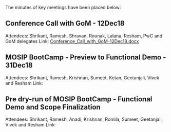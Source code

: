The minutes of key meetings have been placed below:

## Conference Call with GoM - 12Dec18
Attendees: Shrikant, Ramesh, Shravan, Rounak, Lalana, Resham, PwC and GoM delegates
Link: [Conference_Call_with_GoM-12Dec18.docx](_files/Conference_Call_with_GoM-12Dec18.docx)

## MOSIP BootCamp - Preview to Functional Demo - 31Dec18
Attendees: Shrikant, Ramesh, Krishnan, Sumeet, Ketan, Geetanjali, Vivek and Resham
Link: 

## Pre dry-run of MOSIP BootCamp - Functional Demo and Scope Finalization
Attendees: Shrikant, Ramesh, Anadi, Krishnan, Romila, Sumeet, Geetanjali, Vivek and Resham
Link: 